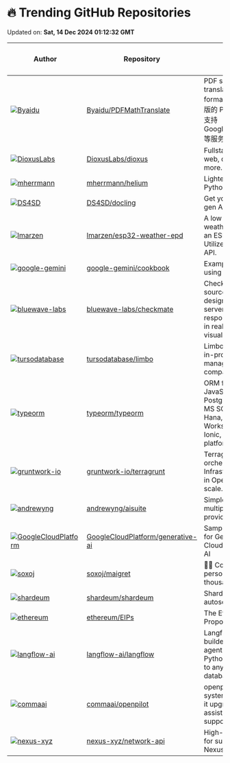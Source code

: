 # 🔥 Trending GitHub Repositories

Updated on: **Sat, 14 Dec 2024 01:12:32 GMT**

| Author | Repository | Description | Language | ⭐ Total Stars | 🌟 Stars Today |
|--------|------------|-------------|----------|----------------|----------------|
| [![Byaidu](https://avatars.githubusercontent.com/u/21212051?s=40&v=4)](https://github.com/Byaidu) | [Byaidu/PDFMathTranslate](https://github.com/Byaidu/PDFMathTranslate) | PDF scientific paper translation with preserved formats - 基于 AI 完整保留排版的 PDF 文档全文双语翻译，支持 Google/DeepL/Ollama/OpenAI 等服务，提供 CLI/GUI/Docker | Python | 5780 | 738 |
| [![DioxusLabs](https://avatars.githubusercontent.com/u/10237910?s=40&v=4)](https://github.com/DioxusLabs) | [DioxusLabs/dioxus](https://github.com/DioxusLabs/dioxus) | Fullstack app framework for web, desktop, mobile, and more. | Rust | 22731 | 151 |
| [![mherrmann](https://avatars.githubusercontent.com/u/1076393?s=40&v=4)](https://github.com/mherrmann) | [mherrmann/helium](https://github.com/mherrmann/helium) | Lighter web automation with Python | Python | 6339 | 485 |
| [![DS4SD](https://private-avatars.githubusercontent.com/u/97102151?jwt=eyJhbGciOiJIUzI1NiIsInR5cCI6IkpXVCJ9.eyJpc3MiOiJnaXRodWIuY29tIiwiYXVkIjoicmF3LmdpdGh1YnVzZXJjb250ZW50LmNvbSIsImtleSI6ImtleTEiLCJleHAiOjE3MzQxMDM5ODAsIm5iZiI6MTczNDEwMjc4MCwicGF0aCI6Ii91Lzk3MTAyMTUxIn0.wMBSTmIgEajrF2bwOue2rODR7B2JjpzVNU4U4jVHXZs&s=40&v=4)](https://github.com/DS4SD) | [DS4SD/docling](https://github.com/DS4SD/docling) | Get your documents ready for gen AI | Python | 14067 | 466 |
| [![lmarzen](https://avatars.githubusercontent.com/u/98473324?s=40&v=4)](https://github.com/lmarzen) | [lmarzen/esp32-weather-epd](https://github.com/lmarzen/esp32-weather-epd) | A low-power E-Paper weather display powered by an ESP32 microcontroller. Utilizes the OpenWeatherMap API. | C | 4526 | 230 |
| [![google-gemini](https://avatars.githubusercontent.com/u/1414837?s=40&v=4)](https://github.com/google-gemini) | [google-gemini/cookbook](https://github.com/google-gemini/cookbook) | Examples and guides for using the Gemini API | Jupyter Notebook | 5790 | 73 |
| [![bluewave-labs](https://avatars.githubusercontent.com/u/8007637?s=40&v=4)](https://github.com/bluewave-labs) | [bluewave-labs/checkmate](https://github.com/bluewave-labs/checkmate) | Checkmate is an open-source, self-hosted tool designed to track and monitor server hardware, uptime, response times, and incidents in real-time with beautiful visualizations. | JavaScript | 1912 | 177 |
| [![tursodatabase](https://avatars.githubusercontent.com/u/81939?s=40&v=4)](https://github.com/tursodatabase) | [tursodatabase/limbo](https://github.com/tursodatabase/limbo) | Limbo is a work-in-progress, in-process OLTP database management system, compatible with SQLite. | Rust | 4766 | 1,236 |
| [![typeorm](https://avatars.githubusercontent.com/u/1753397?s=40&v=4)](https://github.com/typeorm) | [typeorm/typeorm](https://github.com/typeorm/typeorm) | ORM for TypeScript and JavaScript. Supports MySQL, PostgreSQL, MariaDB, SQLite, MS SQL Server, Oracle, SAP Hana, WebSQL databases. Works in NodeJS, Browser, Ionic, Cordova and Electron platforms. | TypeScript | 34597 | 13 |
| [![gruntwork-io](https://avatars.githubusercontent.com/u/711908?s=40&v=4)](https://github.com/gruntwork-io) | [gruntwork-io/terragrunt](https://github.com/gruntwork-io/terragrunt) | Terragrunt is a flexible orchestration tool that allows Infrastructure as Code written in OpenTofu/Terraform to scale. | Go | 8210 | 11 |
| [![andrewyng](https://avatars.githubusercontent.com/u/103829?s=40&v=4)](https://github.com/andrewyng) | [andrewyng/aisuite](https://github.com/andrewyng/aisuite) | Simple, unified interface to multiple Generative AI providers | Python | 8016 | 140 |
| [![GoogleCloudPlatform](https://avatars.githubusercontent.com/u/13262395?s=40&v=4)](https://github.com/GoogleCloudPlatform) | [GoogleCloudPlatform/generative-ai](https://github.com/GoogleCloudPlatform/generative-ai) | Sample code and notebooks for Generative AI on Google Cloud, with Gemini on Vertex AI | Jupyter Notebook | 8573 | 56 |
| [![soxoj](https://avatars.githubusercontent.com/u/31013580?s=40&v=4)](https://github.com/soxoj) | [soxoj/maigret](https://github.com/soxoj/maigret) | 🕵️‍♂️ Collect a dossier on a person by username from thousands of sites | Python | 13142 | 443 |
| [![shardeum](https://private-avatars.githubusercontent.com/u/44451818?jwt=eyJhbGciOiJIUzI1NiIsInR5cCI6IkpXVCJ9.eyJpc3MiOiJnaXRodWIuY29tIiwiYXVkIjoicmF3LmdpdGh1YnVzZXJjb250ZW50LmNvbSIsImtleSI6ImtleTEiLCJleHAiOjE3MzQxMDkzMjAsIm5iZiI6MTczNDEwODEyMCwicGF0aCI6Ii91LzQ0NDUxODE4In0.T9dN-6f8TzBN-RB4mp4sPEoVM4jA_YB7t4t8yb2X8kQ&s=40&v=4)](https://github.com/shardeum) | [shardeum/shardeum](https://github.com/shardeum/shardeum) | Shardeum is an EVM based autoscaling blockchain | TypeScript | 22439 | 72 |
| [![ethereum](https://avatars.githubusercontent.com/u/45835846?s=40&v=4)](https://github.com/ethereum) | [ethereum/EIPs](https://github.com/ethereum/EIPs) | The Ethereum Improvement Proposal repository | Python | 12992 | 7 |
| [![langflow-ai](https://avatars.githubusercontent.com/u/24829397?s=40&v=4)](https://github.com/langflow-ai) | [langflow-ai/langflow](https://github.com/langflow-ai/langflow) | Langflow is a low-code app builder for RAG and multi-agent AI applications. It’s Python-based and agnostic to any model, API, or database. | Python | 38498 | 161 |
| [![commaai](https://avatars.githubusercontent.com/u/8762862?s=40&v=4)](https://github.com/commaai) | [commaai/openpilot](https://github.com/commaai/openpilot) | openpilot is an operating system for robotics. Currently, it upgrades the driver assistance system on 275+ supported cars. | Python | 50496 | 252 |
| [![nexus-xyz](https://avatars.githubusercontent.com/u/394889?s=40&v=4)](https://github.com/nexus-xyz) | [nexus-xyz/network-api](https://github.com/nexus-xyz/network-api) | High-performance interface for supplying compute to the Nexus network. | Rust | 220 | 14 |
